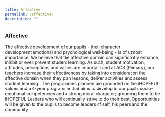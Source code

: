 ```yaml
---
title: Affective
permalink: /affective/
description: ""
---
```

### **Affective**

The affective development of our pupils - their character development emotional and psychological well-being - is of utmost importance. We believe that the affective domain can significantly enhance, inhibit or even prevent student learning. As such, student motivation, attitudes, perceptions and values are important and at ACS (Primary), our teachers increase their effectiveness by taking into consideration the affective domain when they plan lessons, deliver activities and assess student learning.  The programmes planned are grounded on the iHOPEFUL values and a 6-year programme that aims to develop in our pupils socio-emotional competencies and a strong moral character; grooming them to be iHOPEFUL Leaders who will continually strive to do their best. Opportunities will be given to the pupils to become leaders of self, his peers and the community.